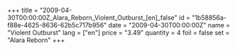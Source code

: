 +++
title = "2009-04-30T00:00:00Z_Alara_Reborn_Violent_Outburst_[en]_false"
id = "1b58856a-f88e-4625-8636-62b5c717b956"
date = "2009-04-30T00:00:00Z"
name = "Violent Outburst"
lang = ["en"]
price = "3.49"
quantity = 4
foil = false
set = "Alara Reborn"
+++

